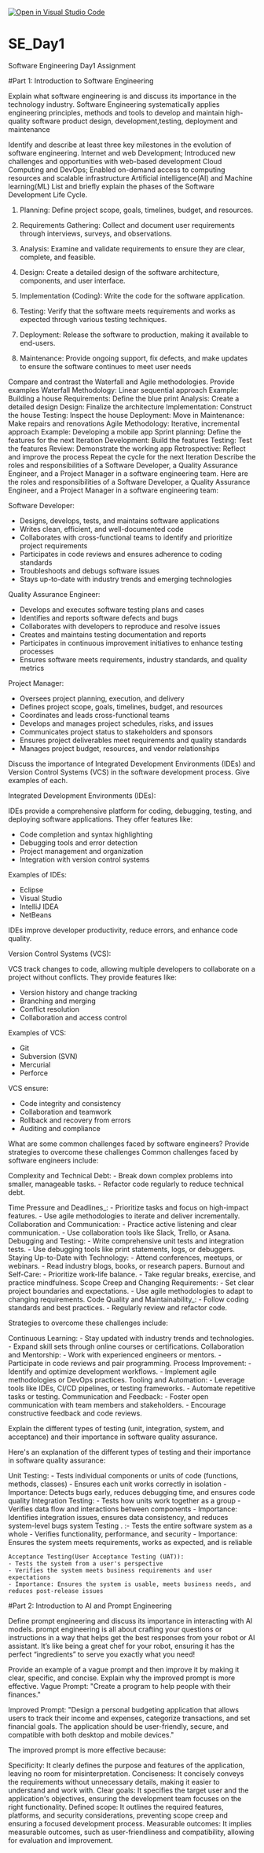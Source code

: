 [![Open in Visual Studio Code](https://classroom.github.com/assets/open-in-vscode-2e0aaae1b6195c2367325f4f02e2d04e9abb55f0b24a779b69b11b9e10269abc.svg)](https://classroom.github.com/online_ide?assignment_repo_id=15569674&assignment_repo_type=AssignmentRepo)
# SE_Day1
Software Engineering Day1 Assignment

#Part 1: Introduction to Software Engineering

Explain what software engineering is and discuss its importance in the technology industry.
Software Engineering systematically applies engineering principles, methods and tools to develop and  maintain high-quality software product design, development,testing, deployment and maintenance 

Identify and describe at least three key milestones in the evolution of software engineering.
Internet and web Development; Introduced new challenges and opportunities with web-based development 
Cloud Computing and DevOps; Enabled on-demand access to computing resources and scalable infrastructure 
Artificial intelligence(AI) and Machine learning(ML)
List and briefly explain the phases of the Software Development Life Cycle.


1. Planning: Define project scope, goals, timelines, budget, and resources.

2. Requirements Gathering: Collect and document user requirements through interviews, surveys, and observations.

3. Analysis: Examine and validate requirements to ensure they are clear, complete, and feasible.

4. Design: Create a detailed design of the software architecture, components, and user interface.

5. Implementation (Coding): Write the code for the software application.

6. Testing: Verify that the software meets requirements and works as expected through various testing techniques.

7. Deployment: Release the software to production, making it available to end-users.

8. Maintenance: Provide ongoing support, fix defects, and make updates to ensure the software continues to meet user needs

Compare and contrast the Waterfall and Agile methodologies. Provide examples 
Waterfall Methodology: Linear sequential approach 
Example: Building a house
Requirements: Define the blue print
Analysis: Create a detailed design 
Design: Finalize the architecture 
Implementation: Construct the house 
Testing: Inspect the house
Deployment: Move in
Maintenance: Make repairs and renovations
Agile Methodology: Iterative, incremental approach 
Example: Developing a mobile app
Sprint planning: Define the features for the next Iteration 
Development: Build the features 
Testing: Test the features 
Review: Demonstrate the working app
Retrospective: Reflect and improve the process 
Repeat the cycle for the next Iteration 
Describe the roles and responsibilities of a Software Developer, a Quality Assurance Engineer, and a Project Manager in a software engineering team.
Here are the roles and responsibilities of a Software Developer, a Quality Assurance Engineer, and a Project Manager in a software engineering team:

Software Developer:
- Designs, develops, tests, and maintains software applications
- Writes clean, efficient, and well-documented code
- Collaborates with cross-functional teams to identify and prioritize project requirements
- Participates in code reviews and ensures adherence to coding standards
- Troubleshoots and debugs software issues
- Stays up-to-date with industry trends and emerging technologies

Quality Assurance Engineer:
- Develops and executes software testing plans and cases
- Identifies and reports software defects and bugs
- Collaborates with developers to reproduce and resolve issues
- Creates and maintains testing documentation and reports
- Participates in continuous improvement initiatives to enhance testing processes
- Ensures software meets requirements, industry standards, and quality metrics

Project Manager:
- Oversees project planning, execution, and delivery
- Defines project scope, goals, timelines, budget, and resources
- Coordinates and leads cross-functional teams
- Develops and manages project schedules, risks, and issues
- Communicates project status to stakeholders and sponsors
- Ensures project deliverables meet requirements and quality standards
- Manages project budget, resources, and vendor relationships

Discuss the importance of Integrated Development Environments (IDEs) and Version Control Systems (VCS) in the software development process. Give examples of each.

Integrated Development Environments (IDEs):

IDEs provide a comprehensive platform for coding, debugging, testing, and deploying software applications. They offer features like:

- Code completion and syntax highlighting
- Debugging tools and error detection
- Project management and organization
- Integration with version control systems

Examples of IDEs:

- Eclipse
- Visual Studio
- IntelliJ IDEA
- NetBeans

IDEs improve developer productivity, reduce errors, and enhance code quality.

Version Control Systems (VCS):

VCS track changes to code, allowing multiple developers to collaborate on a project without conflicts. They provide features like:

- Version history and change tracking
- Branching and merging
- Conflict resolution
- Collaboration and access control

Examples of VCS:

- Git
- Subversion (SVN)
- Mercurial
- Perforce

VCS ensure:

- Code integrity and consistency
- Collaboration and teamwork
- Rollback and recovery from errors
- Auditing and compliance


What are some common challenges faced by software engineers? Provide strategies to overcome these challenges 
Common challenges faced by software engineers include:

Complexity and Technical Debt:
    - Break down complex problems into smaller, manageable tasks.
    - Refactor code regularly to reduce technical debt.

 Time Pressure and Deadlines_:
    - Prioritize tasks and focus on high-impact features.
    - Use agile methodologies to iterate and deliver incrementally.
 Collaboration and Communication:
    - Practice active listening and clear communication.
    - Use collaboration tools like Slack, Trello, or Asana.
 Debugging and Testing:
    - Write comprehensive unit tests and integration tests.
    - Use debugging tools like print statements, logs, or debuggers.
Staying Up-to-Date with Technology:
    - Attend conferences, meetups, or webinars.
    - Read industry blogs, books, or research papers.
Burnout and Self-Care:
    - Prioritize work-life balance.
    - Take regular breaks, exercise, and practice mindfulness.
Scope Creep and Changing Requirements:
    - Set clear project boundaries and expectations.
    - Use agile methodologies to adapt to changing requirements.
Code Quality and Maintainability_:
    - Follow coding standards and best practices.
    - Regularly review and refactor code.

Strategies to overcome these challenges include:

Continuous Learning:
    - Stay updated with industry trends and technologies.
    - Expand skill sets through online courses or certifications.
   Collaboration and Mentorship:
    - Work with experienced engineers or mentors.
    - Participate in code reviews and pair programming.
Process Improvement:
    - Identify and optimize development workflows.
    - Implement agile methodologies or DevOps practices.
  Tooling and Automation:
    - Leverage tools like IDEs, CI/CD pipelines, or testing frameworks.
    - Automate repetitive tasks or testing.
   Communication and Feedback:
    - Foster open communication with team members and stakeholders.
    - Encourage constructive feedback and code reviews.






Explain the different types of testing (unit, integration, system, and acceptance) and their importance in software quality assurance.

Here's an explanation of the different types of testing and their importance in software quality assurance:

Unit Testing:
    - Tests individual components or units of code (functions, methods, classes)
    - Ensures each unit works correctly in isolation
    - Importance: Detects bugs early, reduces debugging time, and ensures code quality
 Integration Testing:
    - Tests how units work together as a group
    - Verifies data flow and interactions between components
    - Importance: Identifies integration issues, ensures data consistency, and reduces system-level bugs
 system Testing
. :- Tests the entire software system as a whole
    - Verifies functionality, performance, and security
    - Importance: Ensures the system meets requirements, works as expected, and is reliable

    Acceptance Testing(User Acceptance Testing (UAT)):
    - Tests the system from a user's perspective
    - Verifies the system meets business requirements and user expectations
    - Importance: Ensures the system is usable, meets business needs, and reduces post-release issues

#Part 2: Introduction to AI and Prompt Engineering


Define prompt engineering and discuss its importance in interacting with AI models.
prompt engineering is all about crafting your questions or instructions in a way that helps get the best responses from your robot or AI assistant. It’s like being a great chef for your robot, ensuring it has the perfect “ingredients” to serve you exactly what you need!

Provide an example of a vague prompt and then improve it by making it clear, specific, and concise. Explain why the improved prompt is more effective.
Vague Prompt:
"Create a program to help people with their finances."

Improved Prompt:
"Design a personal budgeting application that allows users to track their income and expenses, categorize transactions, and set financial goals. The application should be user-friendly, secure, and compatible with both desktop and mobile devices."

The improved prompt is more effective because:

Specificity: It clearly defines the purpose and features of the application, leaving no room for misinterpretation.
Conciseness: It concisely conveys the requirements without unnecessary details, making it easier to understand and work with.
Clear goals: It specifies the target user and the application's objectives, ensuring the development team focuses on the right functionality.
Defined scope: It outlines the required features, platforms, and security considerations, preventing scope creep and ensuring a focused development process.
Measurable outcomes: It implies measurable outcomes, such as user-friendliness and compatibility, allowing for evaluation and improvement.


